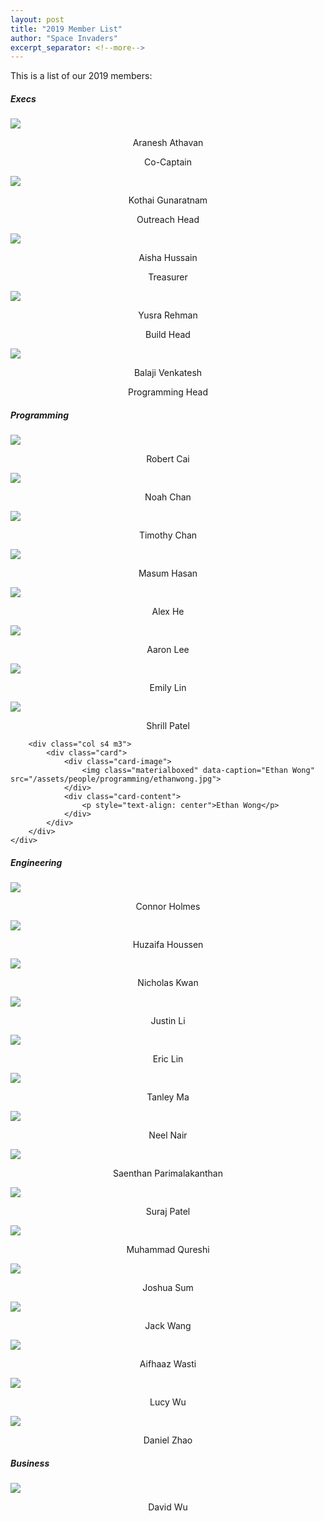 ```yaml
---
layout: post
title: "2019 Member List"
author: "Space Invaders"
excerpt_separator: <!--more-->
---
```


This is a list of our 2019 members:

<!--more-->

<h5 class="deep-purple-text text-darken-2 center-align">Execs</h5>

<div class="section">
    <div class="row">
        <div class="col s4 m3">
            <div class="card">
                <div class="card-image">
                    <img class="materialboxed" data-caption="Aranesh Athavan, Co-Captain" src="/assets/people/execs/araneshathavan.jpg">
                </div>
                <div class="card-content">
                    <p style="text-align: center">Aranesh Athavan</p>
                    <p style="text-align: center">Co-Captain</p>
                </div>
            </div>
        </div>
        <div class="col s4 m3">
            <div class="card">
                <div class="card-image">
                    <img class="materialboxed" data-caption="Kothai Gunaratnam, Outreach Head" src="/assets/people/execs/kothaigunaratnam.jpg">
                </div>
                <div class="card-content">
                    <p style="text-align: center">Kothai Gunaratnam</p>
                    <p style="text-align: center">Outreach Head</p>
                </div>
            </div>
        </div>
        <div class="col s4 m3">
            <div class="card">
                <div class="card-image">
                    <img class="materialboxed" data-caption="Aisha Hussain, Treasurer" src="/assets/people/execs/aishahussain.jpg">
                </div>
                <div class="card-content">
                    <p style="text-align: center">Aisha Hussain</p>
                    <p style="text-align: center">Treasurer</p>
                </div>
            </div>
        </div>
        <div class="col s4 m3">
            <div class="card">
                <div class="card-image">
                    <img class="materialboxed" data-caption="Yusra Rehman, Build Head" src="/assets/people/execs/yusrarehman.jpg">
                </div>
                <div class="card-content">
                    <p style="text-align: center">Yusra Rehman</p>
                    <p style="text-align: center">Build Head</p>
                </div>
            </div>
        </div>
        <div class="col s4 m3">
            <div class="card">
                <div class="card-image">
                    <img class="materialboxed" data-caption="Balaji Venkatesh, Programming Head" src="/assets/people/execs/balajivenkatesh.jpg">
                </div>
                <div class="card-content">
                    <p style="text-align: center">Balaji Venkatesh</p>
                    <p style="text-align: center">Programming Head</p>
                </div>
            </div>
        </div>
    </div>
</div>

<h5 class="deep-purple-text text-darken-2 center-align">Programming</h5>

<div class="section">
    <div class="row">
        <div class="col s4 m3">
            <div class="card">
                <div class="card-image">
                    <img class="materialboxed" data-caption="Robert Cai" src="/assets/people/programming/robertcai.jpg">
                </div>
                <div class="card-content">
                    <p style="text-align: center">Robert Cai</p>
                </div>
            </div>
        </div>
        <div class="col s4 m3">
            <div class="card">
                <div class="card-image">
                    <img class="materialboxed" data-caption="Noah Chan" src="/assets/people/programming/noahchan.jpg">
                </div>
                <div class="card-content">
                    <p style="text-align: center">Noah Chan</p>
                </div>
            </div>
        </div>
        <div class="col s4 m3">
            <div class="card">
                <div class="card-image">
                    <img class="materialboxed" data-caption="Timothy Chan" src="/assets/people/programming/timothychan.jpg">
                </div>
                <div class="card-content">
                    <p style="text-align: center">Timothy Chan</p>
                </div>
            </div>
        </div>
        <div class="col s4 m3">
            <div class="card">
                <div class="card-image">
                    <img class="materialboxed" data-caption="Masum Hasan" src="/assets/people/programming/masumhasan.jpg">
                </div>
                <div class="card-content">
                    <p style="text-align: center">Masum Hasan</p>
                </div>
            </div>
        </div>
        <div class="col s4 m3">
            <div class="card">
                <div class="card-image">
                    <img class="materialboxed" data-caption="Alex He" src="/assets/people/programming/alexhe.jpg">
                </div>
                <div class="card-content">
                    <p style="text-align: center">Alex He</p>
                </div>
            </div>
        </div>
        <div class="col s4 m3">
            <div class="card">
                <div class="card-image">
                    <img class="materialboxed" data-caption="Aaron Lee" src="/assets/people/programming/aaronlee.jpg">
                </div>
                <div class="card-content">
                    <p style="text-align: center">Aaron Lee</p>
                </div>
            </div>
        </div>
        <div class="col s4 m3">
            <div class="card">
                <div class="card-image">
                    <img class="materialboxed" data-caption="Emily Lin" src="/assets/people/programming/emilylin.jpg">
                </div>
                <div class="card-content">
                    <p style="text-align: center">Emily Lin</p>
                </div>
            </div>
        </div>
        <div class="col s4 m3">
            <div class="card">
                <div class="card-image">
                    <img class="materialboxed" data-caption="Shrill Patel" src="/assets/people/programming/shrillpatel.jpg">
                </div>
                <div class="card-content">
                    <p style="text-align: center">Shrill Patel</p>
                </div>
            </div>
        </div>

        <div class="col s4 m3">
            <div class="card">
                <div class="card-image">
                    <img class="materialboxed" data-caption="Ethan Wong" src="/assets/people/programming/ethanwong.jpg">
                </div>
                <div class="card-content">
                    <p style="text-align: center">Ethan Wong</p>
                </div>
            </div>
        </div>
    </div>
</div>

<h5 class="deep-purple-text text-darken-2 center-align">Engineering</h5>

<div class="section">
    <div class="row">
        <div class="col s4 m3">
            <div class="card">
                <div class="card-image">
                    <img class="materialboxed" data-caption="Connor Holmes" src="/assets/people/engineering/connorholmes.jpg">
                </div>
                <div class="card-content">
                    <p style="text-align: center">Connor Holmes</p>
                </div>
            </div>
        </div>
        <div class="col s4 m3">
            <div class="card">
                <div class="card-image">
                    <img class="materialboxed" data-caption="Huzaifa Houssen" src="/assets/people/engineering/huzaifahoussen.jpg">
                </div>
                <div class="card-content">
                    <p style="text-align: center">Huzaifa Houssen</p>
                </div>
            </div>
        </div>
        <div class="col s4 m3">
            <div class="card">
                <div class="card-image">
                    <img class="materialboxed" data-caption="Nicholas Kwan" src="/assets/people/engineering/nicholaskwan.jpg">
                </div>
                <div class="card-content">
                    <p style="text-align: center">Nicholas Kwan</p>
                </div>
            </div>
        </div>
        <div class="col s4 m3">
            <div class="card">
                <div class="card-image">
                    <img class="materialboxed" data-caption="Justin Li" src="/assets/people/engineering/justinli.jpg">
                </div>
                <div class="card-content">
                    <p style="text-align: center">Justin Li</p>
                </div>
            </div>
        </div>
        <div class="col s4 m3">
            <div class="card">
                <div class="card-image">
                    <img class="materialboxed" data-caption="Eric Lin" src="/assets/people/engineering/ericlin.jpg">
                </div>
                <div class="card-content">
                    <p style="text-align: center">Eric Lin</p>
                </div>
            </div>
        </div>
        <div class="col s4 m3">
            <div class="card">
                <div class="card-image">
                    <img class="materialboxed" data-caption="Tanley Ma" src="/assets/people/engineering/tanleyma.jpg">
                </div>
                <div class="card-content">
                    <p style="text-align: center">Tanley Ma</p>
                </div>
            </div>
        </div>
        <div class="col s4 m3">
            <div class="card">
                <div class="card-image">
                    <img class="materialboxed" data-caption="Neel Nair" src="/assets/people/engineering/neelnair.jpg">
                </div>
                <div class="card-content">
                    <p style="text-align: center">Neel Nair</p>
                </div>
            </div>
        </div>
        <div class="col s4 m3">
            <div class="card">
                <div class="card-image">
                    <img class="materialboxed" data-caption="Saenthan Parimalakanthan" src="/assets/people/engineering/saenthan parimalakanthan.jpg">
                </div>
                <div class="card-content">
                    <p style="text-align: center">Saenthan Parimalakanthan</p>
                </div>
            </div>
        </div>
        <div class="col s4 m3">
            <div class="card">
                <div class="card-image">
                    <img class="materialboxed" data-caption="Suraj Patel" src="/assets/people/engineering/surajpatel.jpg">
                </div>
                <div class="card-content">
                    <p style="text-align: center">Suraj Patel</p>
                </div>
            </div>
        </div>
        <div class="col s4 m3">
            <div class="card">
                <div class="card-image">
                    <img class="materialboxed" data-caption="Muhammad Qureshi" src="/assets/people/engineering/muhammadqureshi.jpg">
                </div>
                <div class="card-content">
                    <p style="text-align: center">Muhammad Qureshi</p>
                </div>
            </div>
        </div>
        <div class="col s4 m3">
            <div class="card">
                <div class="card-image">
                    <img class="materialboxed" data-caption="Joshua Sum" src="/assets/people/engineering/joshuasum.jpg">
                </div>
                <div class="card-content">
                    <p style="text-align: center">Joshua Sum</p>
                </div>
            </div>
        </div>
        <div class="col s4 m3">
            <div class="card">
                <div class="card-image">
                    <img class="materialboxed" data-caption="Jack Wang" src="/assets/people/engineering/jackwang.jpg">
                </div>
                <div class="card-content">
                    <p style="text-align: center">Jack Wang</p>
                </div>
            </div>
        </div>
        <div class="col s4 m3">
            <div class="card">
                <div class="card-image">
                    <img class="materialboxed" data-caption="Aifhaaz Wasti" src="/assets/people/engineering/aifhaazwasti.jpg">
                </div>
                <div class="card-content">
                    <p style="text-align: center">Aifhaaz Wasti</p>
                </div>
            </div>
        </div>
        <div class="col s4 m3">
            <div class="card">
                <div class="card-image">
                    <img class="materialboxed" data-caption="Lucy Wu" src="/assets/people/engineering/lucywu.jpg">
                </div>
                <div class="card-content">
                    <p style="text-align: center">Lucy Wu</p>
                </div>
            </div>
        </div>
        <div class="col s4 m3">
            <div class="card">
                <div class="card-image">
                    <img class="materialboxed" data-caption="Daniel Zhao" src="/assets/people/engineering/danielzhao.jpg">
                </div>
                <div class="card-content">
                    <p style="text-align: center">Daniel Zhao</p>
                </div>
            </div>
        </div>
    </div>
</div>

<h5 class="deep-purple-text text-darken-2 center-align">Business</h5>

<div class="section">
    <div class="row">
        <div class="col s4 m3">
            <div class="card">
                <div class="card-image">
                    <img class="materialboxed" data-caption="David Wu" src="/assets/people/business/davidwu.jpg">
                </div>
                <div class="card-content">
                    <p style="text-align: center">David Wu</p>
                </div>
            </div>
        </div>
    </div>
</div>